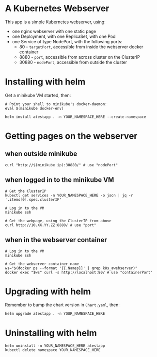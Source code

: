 # A Kubernetes Webserver

This app is a simple Kubernetes webserver, using:

* one nginx webserver with one static page
* one Deployment, with one ReplicaSet, with one Pod
* one Service of type NodePort, with the following ports:
  * 80 - `targetPort`, accessible from inside the webserver docker container
  * 8880 - `port`, accessible from across cluster on the ClusterIP
  * 30880 - `nodePort`, accessible from outside the cluster

# Installing with helm

Get a minikube VM started, then:

```shell
# Point your shell to minikube's docker-daemon:
eval $(minikube docker-env)

helm install atestapp . -n YOUR_NAMESPACE_HERE --create-namespace
```

# Getting pages on the webserver

## when outside minikube

```shell
curl "http://$(minikube ip):30880/" # use "nodePort"
```

## when logged in to the minikube VM

```shell
# Get the ClusterIP
kubectl get services -n YOUR_NAMESPACE_HERE -o json | jq -r '.items[0].spec.clusterIP'

# Log in to the VM
minikube ssh

# Get the webpage, using the ClusterIP from above
curl http://10.XX.YY.ZZ:8880/ # use "port"
```

## when in the webserver container

```shell
# Log in to the VM
minikube ssh

# Get the webserver container name
ws="$(docker ps --format '{{.Names}}' | grep k8s_awebserver)"
docker exec "$ws" curl -s http://localhost:80/ # use "containerPort"
```

# Upgrading with helm

Remember to bump the chart version in `Chart.yaml`, then:

```shell
helm upgrade atestapp . -n YOUR_NAMESPACE_HERE
```

# Uninstalling with helm

```shell
helm uninstall -n YOUR_NAMESPACE_HERE atestapp
kubectl delete namespace YOUR_NAMESPACE_HERE
```
